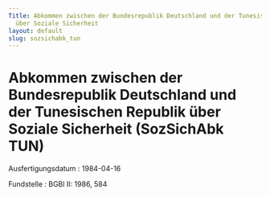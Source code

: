 ```yaml
---
Title: Abkommen zwischen der Bundesrepublik Deutschland und der Tunesischen Republik
  über Soziale Sicherheit
layout: default
slug: sozsichabk_tun
---
```


# Abkommen zwischen der Bundesrepublik Deutschland und der Tunesischen Republik über Soziale Sicherheit (SozSichAbk TUN)

Ausfertigungsdatum
:   1984-04-16

Fundstelle
:   BGBl II: 1986, 584

